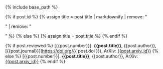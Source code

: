 {% include base_path %}

{% if post.id %}
  {% assign title = post.title | markdownify | remove: "<p>" | remove: "</p>" %}
{% else %}
  {% assign title = post.title %}
{% endif %}

{% if post.reviewed %}
  [{{post.number}}]. **{{post.title}}**, {{post.author}}, [{{post.journal}}](https://doi.org/{{ post.doi }}), ArXiv: [{{post.arxiv_id}}]({{post.arxiv_link}})
{% else %}
  [{{post.number}}]. **{{post.title}}**, {{post.author}}, ArXiv: [{{post.arxiv_id}}]({{post.arxiv_link}})
{% endif %}

